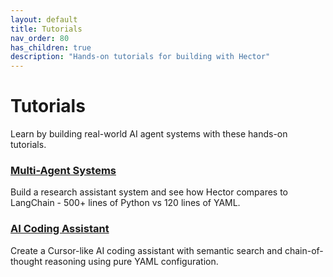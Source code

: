 ```yaml
---
layout: default
title: Tutorials
nav_order: 80
has_children: true
description: "Hands-on tutorials for building with Hector"
---
```


# Tutorials

Learn by building real-world AI agent systems with these hands-on tutorials.

### [Multi-Agent Systems](TUTORIAL_MULTI_AGENT)
Build a research assistant system and see how Hector compares to LangChain - 500+ lines of Python vs 120 lines of YAML.

### [AI Coding Assistant](TUTORIAL_CURSOR)
Create a Cursor-like AI coding assistant with semantic search and chain-of-thought reasoning using pure YAML configuration.

